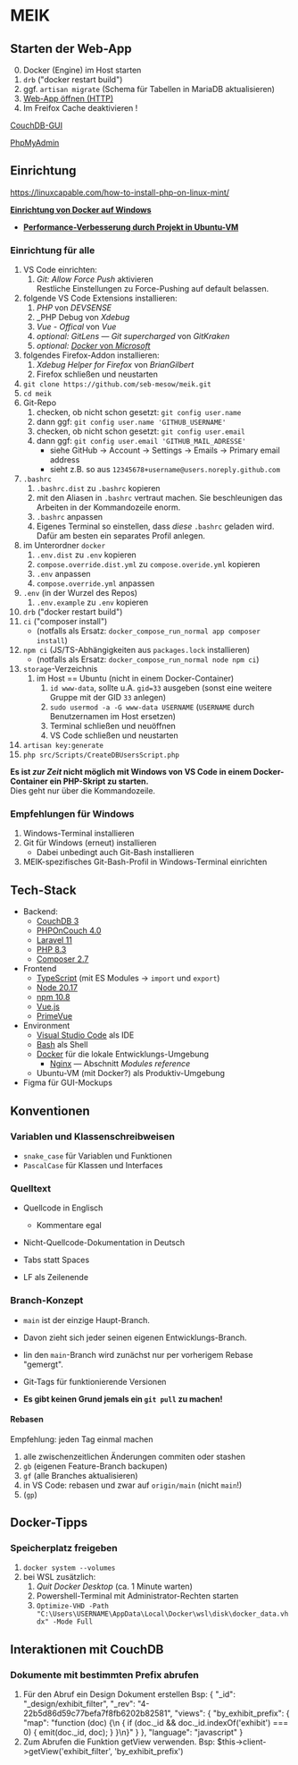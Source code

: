# MEIK

## Starten der Web-App
0. Docker (Engine) im Host starten
1. `drb` ("docker restart build")
2. ggf. `artisan migrate` (Schema für Tabellen in MariaDB aktualisieren)
3. [Web-App öffnen (HTTP)](http://meik.localhost:8080)
4. Im Freifox Cache deaktivieren !

[CouchDB-GUI](http://couchdb.localhost:5984/_utils)

[PhpMyAdmin](http://phpmyadmin.localhost:8081)


## Einrichtung

https://linuxcapable.com/how-to-install-php-on-linux-mint/

**[Einrichtung von Docker auf Windows](doc/docker_einrichtung)**
- **[Performance-Verbesserung durch Projekt in Ubuntu-VM](doc/vs_code_in_wsl.md)**

### Einrichtung für alle
1. VS Code einrichten:
	1. _Git: Allow Force Push_ aktivieren<br>
		Restliche Einstellungen zu Force-Pushing auf default belassen.
2. folgende VS Code Extensions installieren:
	1. _PHP_ von _DEVSENSE_
	2. _PHP Debug von _Xdebug_
	3. _Vue - Offical_ von _Vue_
	4. _optional:_ _GitLens — Git supercharged_ von _GitKraken_
	4. _optional:_ [_Docker_ von _Microsoft_](https://code.visualstudio.com/docs/containers/overview)
3. folgendes Firefox-Addon installieren:
	1. _Xdebug Helper for Firefox_ von _BrianGilbert_
	2. Firefox schließen und neustarten
4. `git clone https://github.com/seb-mesow/meik.git`
5. `cd meik`
6. Git-Repo
	1. checken, ob nicht schon gesetzt: `git config user.name`
	2. dann ggf: `git config user.name 'GITHUB_USERNAME'`
	3. checken, ob nicht schon gesetzt: `git config user.email`
	4. dann ggf: `git config user.email 'GITHUB_MAIL_ADRESSE'`
		- siehe GitHub -> Account -> Settings -> Emails -> Primary email address
		- sieht z.B. so aus `12345678+username@users.noreply.github.com`
7. `.bashrc`
	1. `.bashrc.dist` zu `.bashrc` kopieren
	2. mit den Aliasen in `.bashrc` vertraut machen. Sie beschleunigen das Arbeiten in der Kommandozeile enorm.
	3. `.bashrc` anpassen
	4. Eigenes Terminal so einstellen, dass _diese_ `.bashrc` geladen wird.<br>
	   Dafür am besten ein separates Profil anlegen.
8. im Unterordner `docker`
	1. `.env.dist` zu `.env` kopieren
	2. `compose.override.dist.yml` zu `compose.overide.yml` kopieren
	3. `.env` anpassen
	4. `compose.override.yml` anpassen
9. `.env` (in der Wurzel des Repos)
	1. `.env.example` zu `.env` kopieren
10. `drb` ("docker restart build")
11. `ci` ("composer install")
	- (notfalls als Ersatz: `docker_compose_run_normal app composer install`)
12. `npm ci` (JS/TS-Abhängigkeiten aus `packages.lock` installieren)
	- (notfalls als Ersatz: `docker_compose_run_normal node npm ci`)
13. `storage`-Verzeichnis
	1. im Host == Ubuntu (nicht in einem Docker-Container)
		1. `id www-data`, sollte u.A. `gid=33` ausgeben (sonst eine weitere Gruppe mit der GID `33` anlegen)
		2. `sudo usermod -a -G www-data USERNAME` (`USERNAME` durch Benutzernamen im Host ersetzen)
		3. Terminal schließen und neuöffnen
		4. VS Code schließen und neustarten
14. `artisan key:generate`
15. `php src/Scripts/CreateDBUsersScript.php`

**Es ist _zur Zeit_ nicht möglich mit Windows von VS Code in einem Docker-Container ein PHP-Skript zu starten.**<br>Dies geht nur über die Kommandozeile.

### Empfehlungen für Windows
1. Windows-Terminal installieren
2. Git für Windows (erneut) installieren
	- Dabei unbedingt auch Git-Bash installieren
3. MEIK-spezifisches Git-Bash-Profil in Windows-Terminal einrichten

## Tech-Stack
- Backend:
  - [CouchDB 3](https://docs.couchdb.org/en/stable/)
  - [PHPOnCouch 4.0](https://php-on-couch.readthedocs.io)
  - [Laravel 11](https://laravel.com/docs/11.x)
  - [PHP 8.3](https://www.php.net/manual/en/)
  - [Composer 2.7](https://getcomposer.org/doc/)
- Frontend
  - [TypeScript](https://www.typescriptlang.org/docs/) (mit ES Modules -> `import` und `export`)
  - [Node 20.17](https://nodejs.org/docs/latest-v20.x/api/index.html)
  - [npm 10.8](https://docs.npmjs.com/)
  - [Vue.js](https://vuejs.org/)
  - [PrimeVue](https://primevue.org/)
- Environment
  - [Visual Studio Code](https://code.visualstudio.com/docs) als IDE
  - [Bash](https://www.gnu.org/savannah-checkouts/gnu/bash/manual/bash.html) als Shell
  - [Docker](https://docs.docker.com/) für die lokale Entwicklungs-Umgebung
    - [Nginx](https://nginx.org/en/docs/) — Abschnitt _Modules reference_
  - Ubuntu-VM (mit Docker?) als Produktiv-Umgebung
- Figma für GUI-Mockups

## Konventionen

### Variablen und Klassenschreibweisen
- `snake_case` für Variablen und Funktionen
- `PascalCase` für Klassen und Interfaces

### Quelltext

- Quellcode in Englisch
  - Kommentare egal

- Nicht-Quellcode-Dokumentation in Deutsch

- Tabs statt Spaces
- LF als Zeilenende

### Branch-Konzept
- `main` ist der einzige Haupt-Branch.
- Davon zieht sich jeder seinen eigenen Entwicklungs-Branch.
- Iin den `main`-Branch wird zunächst nur per vorherigem Rebase "gemergt".
- Git-Tags für funktionierende Versionen

- **Es gibt keinen Grund jemals ein `git pull` zu machen!**

#### Rebasen
Empfehlung: jeden Tag einmal machen

1. alle zwischenzeitlichen Änderungen commiten oder stashen
2. `gb` (eigenen Feature-Branch backupen)
3. `gf` (alle Branches aktualisieren)
4. in VS Code: rebasen und zwar auf `origin/main` (nicht `main`!)
5. (`gp`)


## Docker-Tipps

### Speicherplatz freigeben
1. `docker system --volumes`
2. bei WSL zusätzlich:
   1. _Quit Docker Desktop_ (ca. 1 Minute warten)
   2. Powershell-Terminal mit Administrator-Rechten starten
   3. `Optimize-VHD -Path "C:\Users\USERNAME\AppData\Local\Docker\wsl\disk\docker_data.vhdx" -Mode Full`



## Interaktionen mit CouchDB

### Dokumente mit bestimmten Prefix abrufen
1. Für den Abruf ein Design Dokument erstellen
   Bsp: 
    {
      "_id": "_design/exhibit_filter",
      "_rev": "4-22b5d86d59c77befa7f8fb6202b82581",
      "views": {
        "by_exhibit_prefix": {
          "map": "function (doc) {\n  { if (doc._id && doc._id.indexOf('exhibit') === 0) { emit(doc._id, doc); } }\n}"
        }
      },
      "language": "javascript"
    }
2. Zum Abrufen die Funktion getView verwenden.
   Bsp: 
    $this->client->getView('exhibit_filter', 'by_exhibit_prefix')

